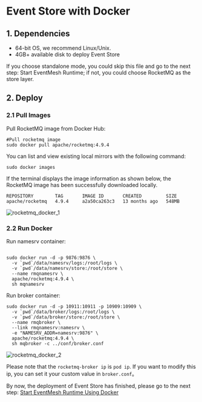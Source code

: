 # Event Store with Docker

## 1. Dependencies

- 64-bit OS, we recommend Linux/Unix.
- 4GB+ available disk to deploy Event Store

If you choose standalone mode, you could skip this file and go to the next step: Start EventMesh Runtime; if not, you could choose RocketMQ as the store layer.

## 2. Deploy

### 2.1 Pull Images

Pull RocketMQ image from Docker Hub:

```shell
#Pull rocketmq image
sudo docker pull apache/rocketmq:4.9.4
```

You can list and view existing local mirrors with the following command:

```shell
sudo docker images
```

If the terminal displays the image information as shown below, the RocketMQ image has been successfully downloaded locally.

```shell
REPOSITORY        TAG       IMAGE ID       CREATED         SIZE
apache/rocketmq   4.9.4     a2a50ca263c3   13 months ago   548MB
```

![rocketmq_docker_1](/images/install/rocketmq_docker_1.png)

### 2.2 Run Docker

Run namesrv container:

```shell

sudo docker run -d -p 9876:9876 \
  -v `pwd`/data/namesrv/logs:/root/logs \
  -v `pwd`/data/namesrv/store:/root/store \
  --name rmqnamesrv \
  apache/rocketmq:4.9.4 \
  sh mqnamesrv

```

Run broker container:

```shell
sudo docker run -d -p 10911:10911 -p 10909:10909 \
  -v `pwd`/data/broker/logs:/root/logs \
  -v `pwd`/data/broker/store:/root/store \
  --name rmqbroker \
  --link rmqnamesrv:namesrv \
  -e "NAMESRV_ADDR=namesrv:9876" \
  apache/rocketmq:4.9.4 \
  sh mqbroker -c ../conf/broker.conf

```

![rocketmq_docker_2](/images/install/rocketmq_docker_2.png)

Please note that the `rocketmq-broker ip` is `pod ip`. If you want to modify this ip, you can set it your custom value in `broker.conf`。

By now, the deployment of Event Store has finished, please go to the next step: [Start EventMesh Runtime Using Docker](./04-runtime-with-docker.md)
